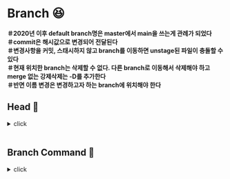 # Branch :laughing:

**＃2020년 이후 default branch명은 master에서 main을 쓰는게 관례가 되었다**
<br>
**＃commit은 해시값으로 변경되어 전달된다**
<br>
**＃변경사항을 커밋, 스태시하지 않고 branch를 이동하면 unstage된 파일이 충돌할 수 있다**
<br>
**＃현재 위치한 branch는 삭제할 수 없다. 다른 branch로 이동해서 삭제해야 하고 merge 없는 강제삭제는 -D를 추가한다**
<br>
**＃반면 이름 변경은 변경하고자 하는 branch에 위치해야 한다**


## Head :bookmark:
<details>
<summary>click</summary>
<div markdown="1">       
  
<br>
Head는 현재 작업중인 branch의 포인터로,
<br>
A라는 새로운 branch를 만들고 Head가 A에 위치하면 모든 작업은 그 branch에만 영향을 미친다

</div>
</details>

<br>

## Branch Command :bookmark:

<details>
<summary>click</summary>
<div markdown="1">       

<br>

:mag: **git branch** : 저장소에 현재 존재하는 branch 목록을 보여준다
<br>

:mag: **git branch branch-name** : branch-name의 새 branch가 생성된다
<br>

:mag: **git switch branch-name** : branch-name으로 Head가 전환된다 -c를 추가하면 생성후 그 branch로 이동한다
<br>

:mag: **git log** : 해당 저장소의 커밋 기록을 가장 최근부터 보여준다
<br>

:mag: **git commit -a -m "message"** : 모든 변경사항에 메시지를 추가해 커밋한다
<br>

:mag: **git stash** : 변경사항 임시 저장
<br>

:mag: **git stash pop** : 다른 branch로 변경을 한 후에, 임시저장된 변경사항을 다시 적용하기 (변경사항은 손실되지 않고 새 branch에서도 계속 보존됨)
<br>

:mag: **git branch -d branch-name** : branch-name branch 삭제 branch가 merge되지 않았어도 강제삭제하려면 -D
<br>

:mag: **git push github-repo-name --delete branch-name** : github의 원격 저장소에 있는 branch를 삭제 (origin도 사용가능) 
<br>

:mag: **git branch -m branch-name change-branch-name** : branch-name을 change-branch-name으로 바꿈 branch 관련의 -m은 message가 아닌 move이다
<br>

:mag: **git push github-repo-name change-branch-name** : 이름 변경된 branch를 원격 저장소에 푸시
<br>

:mag: **git push github-repo-name --delete branch-name** : 원격 저장소의 기존 branch 삭제
<br>

</div>
</details>

<br>





